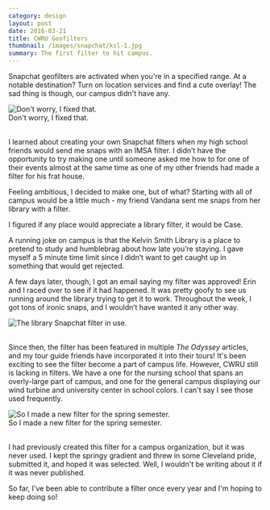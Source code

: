 ```yaml
---
category: design
layout: post
date: 2016-03-21
title: CWRU Geofilters
thumbnail: /images/snapchat/ksl-1.jpg
summary: The first filter to hit campus.
---
```

Snapchat geofilters are activated when you're in a specified range. At a notable destination? Turn on location services and find a cute overlay! The sad thing is though, our campus didn't have any. 

<div class = "post-image">
<img alt ="Don't worry, I fixed that." src= "/images/snapchat/ksl-2.jpg"/> <br/>
Don't worry, I fixed that. 
</div>
<br/>

I learned about creating your own Snapchat filters when my high school friends would send me snaps with an IMSA filter. I didn’t have the opportunity to try making one until someone asked me how to for one of their events almost at the same time as one of my other friends had made a filter for his frat house.

Feeling ambitious, I decided to make one, but of what? Starting with all of campus would be a little much -  my friend Vandana sent me snaps from her library with a filter. 

I figured if any place would appreciate a library filter, it would be Case.

A running joke on campus is that the Kelvin Smith Library is a place to pretend to study and humblebrag about how late you’re staying. I gave myself a 5 minute time limit since I didn’t want to get caught up in something that would get rejected.

A few days later, though, I got an email saying my filter was approved! Erin and I raced over to see if it had happened. It was pretty goofy to see us running around the library trying to get it to work. Throughout the week, I got tons of ironic snaps, and I wouldn’t have wanted it any other way.


<div class = "post-image">
<img alt ="The library Snapchat filter in use." src= "/images/snapchat/ksl-3.PNG"/> <br/>
</div>
<br/>

Since then, the filter has been featured in multiple <em> The Odyssey </em> articles, and my tour guide friends have incorporated it into their tours! It's been exciting to see the filter become a part of campus life. However, CWRU still is lacking in filters. We have a one for the nursing school that spans an overly-large part of campus, and one for the general campus displaying our wind turbine and university center in school colors. I can't say I see those used frequently.

<div class = "post-image">
<img alt ="So I made a new filter for the spring semester." src= "/images/snapchat/campus-1.jpg"/> <br/>
 So I made a new filter for the spring semester.
</div>
<br/>

I had previously created this filter for a campus organization, but it was never used. I kept the springy gradient and threw in some Cleveland pride, submitted it, and hoped it was selected. Well, I wouldn't be writing about it if it was never published. 

So far, I've been able to contribute a filter once every year and I'm hoping to keep doing so!



